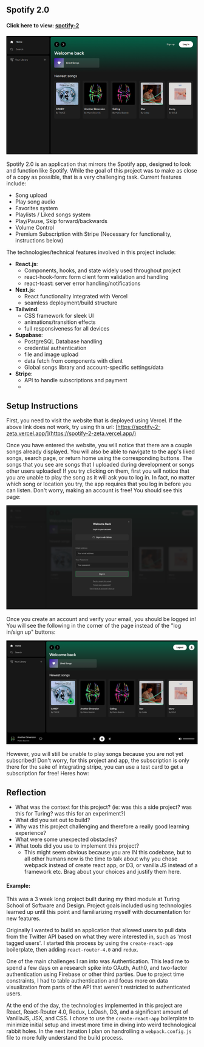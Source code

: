 ## Spotify 2.0

#### Click here to view: [spotify-2](https://spotify-2-zeta.vercel.app/)
![Preview](/assets/images/preview.png)


Spotify 2.0 is an application that mirrors the Spotify app, designed to look and function like Spotify. While the goal of this project was to make as close of a copy as possible, that is a very challenging task. Current features include:

- Song upload
- Play song audio
- Favorites system
- Playlists / Liked songs system
- Play/Pause, Skip forward/backwards
- Volume Control
- Premium Subscription with Stripe (Necessary for functionality, instructions below)

The technologies/technical features involved in this project include:

- __React.js__:
  - Components, hooks, and state widely used throughout project
  - react-hook-form: form client form validation and handling
  - react-toast: server error handling/notifications
- __Next.js__:
  - React functionality integrated with Vercel
  - seamless deployment/build structure
- __Tailwind__:
  - CSS framework for sleek UI
  - animations/transition effects
  - full responsiveness for all devices
- __Supabase__:
  - PostgreSQL Database handling
  - credential authentication
  - file and image upload
  - data fetch from components with client
  - Global songs library and account-specific settings/data
- __Stripe__:
  - API to handle subscriptions and payment
  - 

## Setup Instructions

First, you need to visit the website that is deployed using Vercel. If the above link does not work, try using this url: [https://spotify-2-zeta.vercel.app/](https://spotify-2-zeta.vercel.app/)

Once you have entered the website, you will notice that there are a couple songs already displayed. You will also be able to navigate to the app's liked songs, search page, or return home using the corresponding buttons. The songs that you see are songs that I uploaded during development or songs other users uploaded! If you try clicking on them, first you will notice that you are unable to play the song as it will ask you to log in. In fact, no matter which song or location you try, the app requires that you log in before you can listen. Don't worry, making an account is free! You should see this page:

![auth modal](/assets/images/auth_modal.png)

Once you create an account and verify your email, you should be logged in! You will see the following in the corner of the page instead of the "log in/sign up" buttons:

![logged_in](/assets/images/premium.png)

However, you will still be unable to play songs because you are not yet subscribed! Don't worry, for this project and app, the subscription is only there for the sake of integrating stripe, you can use a test card to get a subscription for free! Heres how:



## Reflection

  - What was the context for this project? (ie: was this a side project? was this for Turing? was this for an experiment?)
  - What did you set out to build?
  - Why was this project challenging and therefore a really good learning experience?
  - What were some unexpected obstacles?
  - What tools did you use to implement this project?
      - This might seem obvious because you are IN this codebase, but to all other humans now is the time to talk about why you chose webpack instead of create react app, or D3, or vanilla JS instead of a framework etc. Brag about your choices and justify them here.  

#### Example:  

This was a 3 week long project built during my third module at Turing School of Software and Design. Project goals included using technologies learned up until this point and familiarizing myself with documentation for new features.  

Originally I wanted to build an application that allowed users to pull data from the Twitter API based on what they were interested in, such as 'most tagged users'. I started this process by using the `create-react-app` boilerplate, then adding `react-router-4.0` and `redux`.  

One of the main challenges I ran into was Authentication. This lead me to spend a few days on a research spike into OAuth, Auth0, and two-factor authentication using Firebase or other third parties. Due to project time constraints, I had to table authentication and focus more on data visualization from parts of the API that weren't restricted to authenticated users.

At the end of the day, the technologies implemented in this project are React, React-Router 4.0, Redux, LoDash, D3, and a significant amount of VanillaJS, JSX, and CSS. I chose to use the `create-react-app` boilerplate to minimize initial setup and invest more time in diving into weird technological rabbit holes. In the next iteration I plan on handrolling a `webpack.config.js` file to more fully understand the build process.
